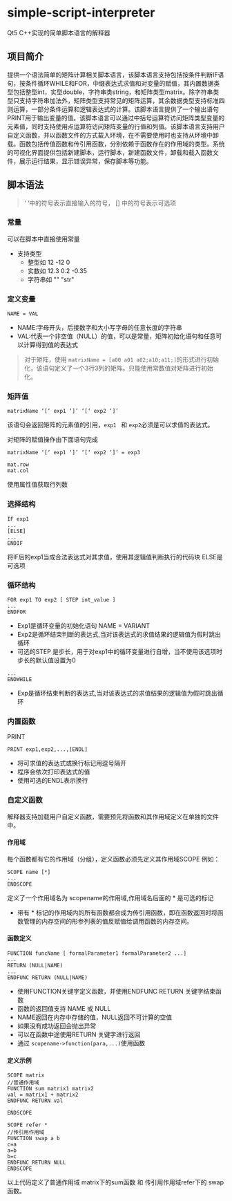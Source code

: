 # simple-script-interpreter
Qt5 C++实现的简单脚本语言的解释器

## 项目简介
提供一个语法简单的矩阵计算相关脚本语言，该脚本语言支持包括按条件判断IF语句，按条件循环WHILE和FOR，中缀表达式求值和对变量的赋值，其内置数据类型包括整型int，实型double，字符串类string，和矩阵类型matrix。除字符串类型只支持字符串加法外，矩阵类型支持常见的矩阵运算，其余数据类型支持标准四则运算，一部分条件运算和逻辑表达式的计算。该脚本语言提供了一个输出语句PRINT用于输出变量的值。该脚本语言可以通过中括号运算符访问矩阵类型变量的元素值，同时支持使用点运算符访问矩阵变量的行值和列值。该脚本语言支持用户自定义函数，并以函数文件的方式载入环境，在不需要使用时也支持从环境中卸载。函数包括传值函数和传引用函数，分别依赖于函数存在的作用域的类型。系统的可视化界面提供包括新建脚本，运行脚本，新建函数文件，卸载和载入函数文件，展示运行结果，显示错误异常，保存脚本等功能。

## 脚本语法
> ‘ ‘中的符号表示直接输入的符号， [] 中的符号表示可选项
### 常量
可以在脚本中直接使用常量
- 支持类型
  - 整型如 12 -12 0
  - 实数如 12.3 0.2 -0.35
  - 字符串如 ""  "str"
### 定义变量
```
NAME = VAL
```
- NAME:字母开头，后接数字和大小写字母的任意长度的字符串
- VAL:代表一个非空值（NULL）的值，可以是常量，矩阵初始化语句和任意可以计算得到值的表达式
> 对于矩阵，使用 `matrixName = [a00 a01 a02;a10;a11;]`的形式进行初始化，该语句定义了一个3行3列的矩阵。只能使用常数值对矩阵进行初始化。

### 矩阵值
```
matrixName ‘[‘ exp1 ‘]’ ‘[‘ exp2 ‘]’
```
该语句会返回矩阵的元素值的引用，`exp1 ` 和 `exp2`必须是可以求值的表达式。

对矩阵的赋值操作由下面语句完成
```
matrixName ‘[‘ exp1 ‘]’ ‘[‘ exp2 ‘]’ = exp3
```

```
mat.row
mat.col
```
使用属性值获取行列数


### 选择结构
```
IF exp1
...
[ELSE]
...
ENDIF
```
将IF后的exp1当成合法表达式对其求值，使用其逻辑值判断执行的代码块
ELSE是可选项

### 循环结构
```
FOR exp1 TO exp2 [ STEP int_value ]
...
ENDFOR
```
- Exp1是循环变量的初始化语句 NAME = VARIANT
- Exp2是循环结束判断的表达式,当对该表达式的求值结果的逻辑值为假时跳出循环
- 可选的STEP 是步长，用于对exp1中的循环变量进行自增，当不使用该选项时步长的默认值设置为0

```WHILE exp
...
ENDWHILE
```
- Exp是循环结束判断的表达式,当对该表达式的求值结果的逻辑值为假时跳出循环

### 内置函数
PRINT
```
PRINT exp1,exp2,...,[ENDL]
```
- 将可求值的表达式或换行标记用逗号隔开
- 程序会依次打印表达式的值
- 使用可选的ENDL表示换行

### 自定义函数
解释器支持加载用户自定义函数，需要预先将函数和其作用域定义在单独的文件中。

#### 作用域
每个函数都有它的作用域（分组），定义函数必须先定义其作用域SCOPE
例如：
```
SCOPE name [*]
...
ENDSCOPE
```
定义了一个作用域名为 scopename的作用域,作用域名后面的 * 是可选的标记
- 带有 * 标记的作用域内的所有函数都会成为传引用函数，即在函数返回时将函数管理的内存空间的形参列表的值反赋值给调用函数的内存空间。

#### 函数定义
```
FUNCTION funcName [ formalParameter1 formalParameter2 ...]
...
RETURN (NULL|NAME)
...
ENDFUNC RETURN (NULL|NAME)
```
- 使用FUNCTION关键字定义函数，并使用ENDFUNC RETURN 关键字结束函数
- 函数的返回值支持 NAME 或 NULL
- NAME返回在内存中存储的值，NULL返回不可计算的空值
- 如果没有成功返回会抛出异常
- 可以在函数中途使用RETURN 关键字进行返回
- 通过 `scopename->function(para,...)`使用函数
#### 定义示例
```
SCOPE matrix
//普通作用域
FUNCTION sum matrix1 matrix2
val = matrix1 + matrix2
ENDFUNC RETURN val

ENDSCOPE

SCOPE refer *
//传引用作用域
FUNCTION swap a b
c=a
a=b
b=c
ENDFUNC RETURN NULL
ENDSCOPE
```
以上代码定义了普通作用域 matrix下的sum函数 和 传引用作用域refer下的 swap函数。

